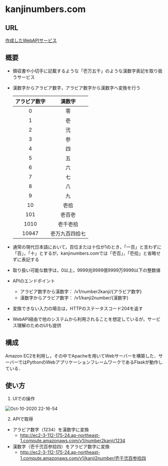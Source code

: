 # kanjinumbers.com


## URL
[作成したWebAPIサービス](http://ec2-3-112-175-24.ap-northeast-1.compute.amazonaws.com/)
## 概要
- 領収書や小切手に記載するような「壱万五千」のような漢数字表記を取り扱うサービス 
- 漢数字からアラビア数字，アラビア数字から漢数字へ変換を行う

    <!-- 
    | アラビア数字 | 漢数字 |
    | :---: | :---: |
    | 0 | 零 |
    | 1 | 壱 |
    | 2 | 弐 |
    | 3 | 参 |
    | 4 | 四 |
    | 5 | 五 |
    | 6 | 六 |
    | 7 | 七 |
    | 8 | 八 |
    | 9 | 九 |
    | 10 | 拾 |
    | 100 | 百 |
    | 1000 | 千 |
    | 10000 | 万 |
    | 100000000 | 億 |
    | 1000000000000 | 兆 |
     -->
  
    | アラビア数字 | 漢数字 |
    | :---: | :---: |
    | 0 | 零 |
    | 1 | 壱 |
    | 2 | 弐 |
    | 3 | 参 |
    | 4 | 四 |
    | 5 | 五 |
    | 6 | 六 |
    | 7 | 七 |
    | 8 | 八 |
    | 9 | 九 |
    | 10 | 壱拾 |
    | 101 | 壱百壱 |
    | 1010 | 壱千壱拾 |
    | 10947 | 壱万九百四拾七 |
    
- 通常の現代日本語において，百位または十位が1のとき，「一百」と言わずに「百」，「十」とするが，kanjinumbers.comでは「壱百」，「壱拾」と省略せずに表記する
- 取り扱い可能な数字は，0以上，9999兆9999億9999万9999以下の整数値
- APIのエンドポイント
    - アラビア数字から漢数字： /v1/number2kanji/{アラビア数字}
    - 漢数字からアラビア数字： /v1/kanji2number/{漢数字}
- 変換できない入力の場合は，HTTPのステータスコード204を返す
- WebAPI経由で他のシステムから利用されることを想定しているが，サービス理解のためのUIも提供

## 構成
Amazon EC2を利用し，その中でApacheを用いてWebサーバーを構築した．サーバーではPythonのWebアプリケーションフレームワークであるFlaskが動作している．


## 使い方
1. UIでの操作

![Oct-10-2020 22-16-54](https://user-images.githubusercontent.com/44032125/95656034-709ebe80-0b46-11eb-8587-e8e93787cd23.gif)

2. APIで取得
- アラビア数字（1234）を漢数字に変換
    - http://ec2-3-112-175-24.ap-northeast-1.compute.amazonaws.com/v1/number2kanji/1234
- 漢数字（壱千弐百参拾四）をアラビア数字に変換
    - http://ec2-3-112-175-24.ap-northeast-1.compute.amazonaws.com/v1/kanji2number/壱千弐百参拾四
